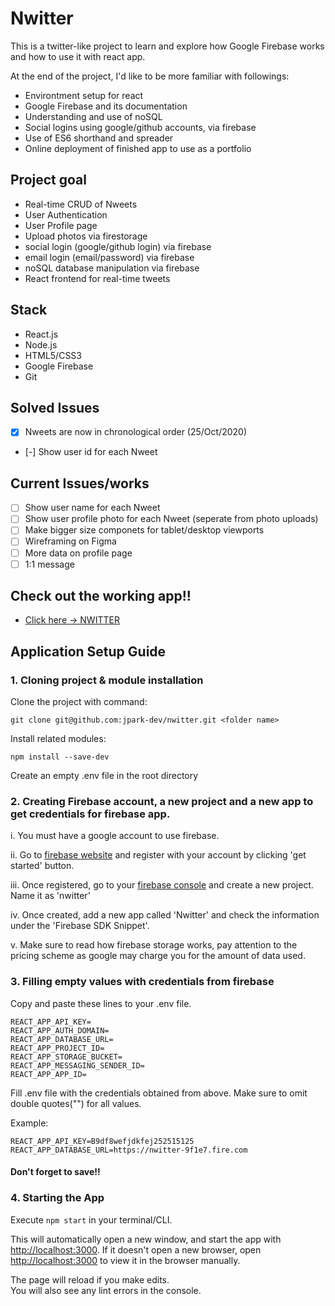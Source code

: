 # Nwitter
This is a twitter-like project to learn and explore how Google Firebase works and how to use it with react app.

At the end of the project, I'd like to be more familiar with followings:
- Environtment setup for react
- Google Firebase and its documentation
- Understanding and use of noSQL
- Social logins using google/github accounts, via firebase
- Use of ES6 shorthand and spreader
- Online deployment of finished app to use as a portfolio

## Project goal
- Real-time CRUD of Nweets
- User Authentication
- User Profile page
- Upload photos via firestorage
- social login (google/github login) via firebase
- email login (email/password) via firebase
- noSQL database manipulation via firebase
- React frontend for real-time tweets

## Stack
- React.js
- Node.js
- HTML5/CSS3
- Google Firebase
- Git

## Solved Issues
- [x] Nweets are now in chronological order (25/Oct/2020)
- [-] Show user id for each Nweet

## Current Issues/works
- [ ] Show user name for each Nweet
- [ ] Show user profile photo for each Nweet (seperate from photo uploads)
- [ ] Make bigger size componets for tablet/desktop viewports
- [ ] Wireframing on Figma
- [ ] More data on profile page
- [ ] 1:1 message 

## Check out the working app!!
- [Click here -> NWITTER](https://jpark-dev.github.io/nwitter)

## Application Setup Guide

### 1. Cloning project & module installation

Clone the project with command:
```
git clone git@github.com:jpark-dev/nwitter.git <folder name>
```

Install related modules:
```
npm install --save-dev
```

Create an empty .env file in the root directory

### 2. Creating Firebase account, a new project and a new app to get credentials for firebase app.
i. You must have a google account to use firebase.

ii. Go to [firebase website](https://firebase.google.com) and register with your account by clicking 'get started' button.

iii. Once registered, go to your [firebase console](https://console.firebase.google.com/) and create a new project. Name it as 'nwitter'

iv. Once created, add a new app called 'Nwitter' and check the information under the 'Firebase SDK Snippet'.

v. Make sure to read how firebase storage works, pay attention to the pricing scheme as google may charge you for the amount of data used.

### 3. Filling empty values with credentials from firebase

Copy and paste these lines to your .env file.
```
REACT_APP_API_KEY=
REACT_APP_AUTH_DOMAIN=
REACT_APP_DATABASE_URL=
REACT_APP_PROJECT_ID=
REACT_APP_STORAGE_BUCKET=
REACT_APP_MESSAGING_SENDER_ID=
REACT_APP_APP_ID=
```
Fill .env file with the credentials obtained from above.
Make sure to omit double quotes("") for all values.

Example:

```
REACT_APP_API_KEY=B9df8wefjdkfej252515125
REACT_APP_DATABASE_URL=https://nwitter-9f1e7.fire.com
```

#### Don't forget to save!!

### 4. Starting the App
Execute `npm start` in your terminal/CLI.

This will automatically open a new window, and start the app with [http://localhost:3000](http://localhost:3000).
If it doesn't open a new browser, open [http://localhost:3000](http://localhost:3000) to view it in the browser manually.

The page will reload if you make edits.<br />
You will also see any lint errors in the console.

